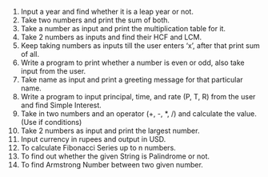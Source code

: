 1. Input a year and find whether it is a leap year or not.
2. Take two numbers and print the sum of both.
3. Take a number as input and print the multiplication table for it.
4. Take 2 numbers as inputs and find their HCF and LCM.
5. Keep taking numbers as inputs till the user enters ‘x’, after that print sum of all.
6. Write a program to print whether a number is even or odd, also take input from the user.
7. Take name as input and print a greeting message for that particular name.
8. Write a program to input principal, time, and rate (P, T, R) from the user and find Simple Interest.
9. Take in two numbers and an operator (+, -, \*, /) and calculate the value. (Use if conditions)
10. Take 2 numbers as input and print the largest number.
11. Input currency in rupees and output in USD.
12. To calculate Fibonacci Series up to n numbers.
13. To find out whether the given String is Palindrome or not.
14. To find Armstrong Number between two given number.

